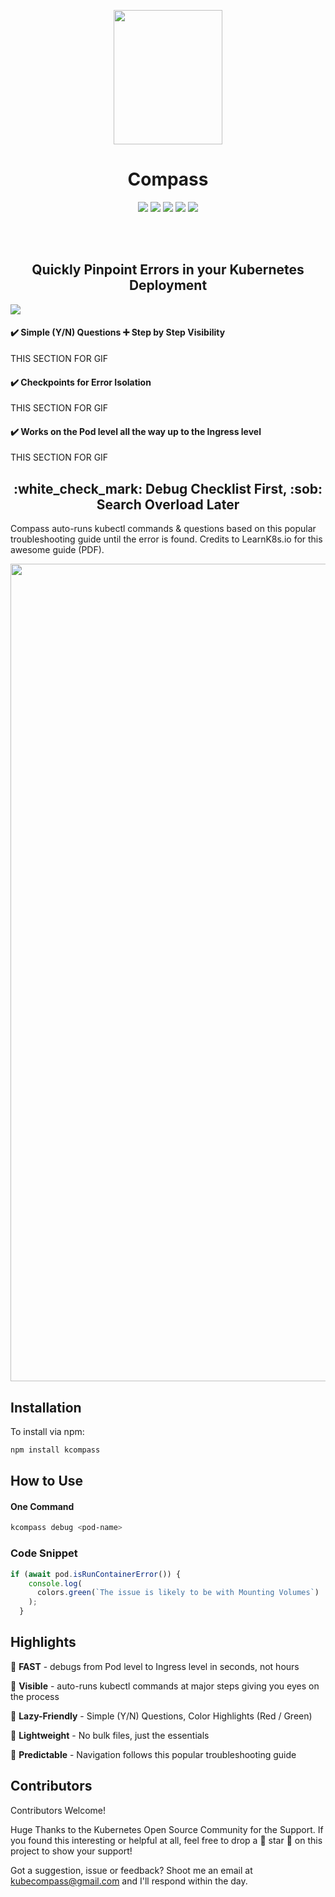 
<p align="center">
  <img width="174" height="215" src="https://drive.google.com/uc?export=view&id=1_8y9jYwp1cFnVYDLkO34DEEdf_cipICh">
    <h1 align="center">Compass</h1>
</p>


<p align="center">
  
  <img src="https://badges.frapsoft.com/os/mit/mit.svg?v=102)](https://github.com/ellerbrock/open-source-badge/"/>

  <img src="https://badges.frapsoft.com/os/v1/open-source.svg?v=102)](https://github.com/ellerbrock/open-source-badge/"/>

  <img src="https://img.shields.io/badge/PRs-welcome-brightgreen.svg?style=flat-square)](http://makeapullrequest.com"/>

  <img src="https://badge.fury.io/js/badge-list.svg"/>
  
  
  <img src="https://travis-ci.org/boennemann/badges.svg?branch=master"/>
</p>



<br/>
<br/>


<h2 align="center">Quickly Pinpoint Errors in your Kubernetes Deployment</h2>

<img src="https://user-images.githubusercontent.com/48870586/85231130-b4688f00-b3c2-11ea-9de1-94d52d5d926f.gif"/>
 





#### :heavy_check_mark: Simple (Y/N) Questions :heavy_plus_sign: Step by Step Visibility

 THIS SECTION FOR GIF

#### :heavy_check_mark: Checkpoints for Error Isolation

 THIS SECTION FOR GIF

#### :heavy_check_mark: Works on the Pod level all the way up to the Ingress level

 THIS SECTION FOR GIF

<h2 align="center"> :white_check_mark: Debug Checklist First, :sob: Search Overload Later </h2>

Compass auto-runs kubectl commands & questions based on this popular troubleshooting guide until the error is found.
Credits to LearnK8s.io for this awesome guide (PDF).


<p align="center">
  <img width="997" height="1308" src="https://drive.google.com/uc?export=view&id=1lzXyq1RY1QFExFK7rWCCLwBNP83Lw7DA">
</p>

## Installation

To install via npm:

```sh
npm install kcompass
```

## How to Use


#### One Command

```sh
kcompass debug <pod-name>
```

### Code Snippet
```javascript
if (await pod.isRunContainerError()) {
    console.log(
      colors.green(`The issue is likely to be with Mounting Volumes`)
    );
  }
```

## Highlights

:rocket:  **FAST** - debugs from Pod level to Ingress level in seconds, not hours

:mag_right: **Visible** - auto-runs kubectl commands at major steps giving you eyes on the process

:vertical_traffic_light: **Lazy-Friendly** - Simple (Y/N) Questions, Color Highlights (Red / Green) 

:page_facing_up: **Lightweight** - No bulk files, just the essentials

:compass: **Predictable** - Navigation follows this popular troubleshooting guide


## Contributors

Contributors Welcome!

Huge Thanks to the Kubernetes Open Source Community for the Support. If you found this interesting or helpful at all, feel free to drop a :star2: star :star2: on this project to show your support!


Got a suggestion, issue or feedback? Shoot me an email at kubecompass@gmail.com and I'll respond within the day. 



